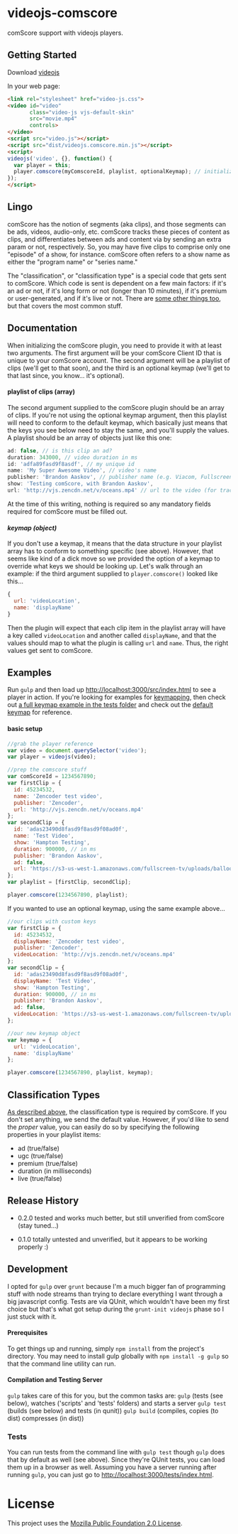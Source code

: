 # videojs-comscore

comScore support with videojs players.

## Getting Started
Download [videojs](http://www.videojs.com/)

In your web page:

```html
<link rel="stylesheet" href="video-js.css">
<video id="video"
       class="video-js vjs-default-skin"
       src="movie.mp4"
       controls>
</video>
<script src="video.js"></script>
<script src="dist/videojs.comscore.min.js"></script>
<script>
videojs('video', {}, function() {
  var player = this;
  player.comscore(myComscoreId, playlist, optionalKeymap); // initialize the plugin
});
</script>
```

## Lingo

comScore has the notion of segments (aka clips), and those segments can be ads, videos, audio-only, etc. comScore tracks these pieces of content as clips, and differentiates between ads and content via by sending an extra param or not, respectively. So, you may have five clips to comprise only one "episode" of a show, for instance. comScore often refers to a show name as either the "program name" or "series name."

The "classification", or "classification type" is a special code that gets sent to comScore. Which code is sent is dependent on a few main factors: if it's an ad or not, if it's long form or not (longer than 10 minutes), if it's premium or user-generated, and if it's live or not. There are [some other things too](blob/master/src/videojs.comscore.coffee#L39), but that covers the most common stuff.

## Documentation

When initializing the comScore plugin, you need to provide it with at least two arguments. The first argument will be your comScore Client ID that is unique to your comScore account. The second argument will be a playlist of clips (we'll get to that soon), and the third is an optional keymap (we'll get to that last since, you know... it's optional).

#### playlist of clips (array)
The second argument supplied to the comScore plugin should be an array of clips. If you're not using the optional keymap argument, then this playlist will need to conform to the default keymap, which basically just means that the keys you see below need to stay the same, and you'll supply the values. A playlist should be an array of objects just like this one:

```javascript
ad: false, // is this clip an ad?
duration: 343000, // video duration in ms
id: 'adfa89fasd9f8asdf', // my unique id
name: 'My Super Awesome Video', // video's name
publisher: 'Brandon Aaskov', // publisher name (e.g. Viacom, Fullscreen, Viddy)
show: 'Testing comScore, with Brandon Aaskov',
url: 'http://vjs.zencdn.net/v/oceans.mp4' // url to the video (for tracking only - doesn't need to be the actual asset url)
```

At the time of this writing, nothing is required so any mandatory fields required for comScore must be filled out.


#### _keymap (object)_
If you don't use a keymap, it means that the data structure in your playlist array has to conform to something specific (see above). However, that seems like kind of a dick move so we provided the option of a keymap to override what keys we should be looking up. Let's walk through an example: if the third argument supplied to `player.comscore()` looked like this...

```javascript
{
  url: 'videoLocation',
  name: 'displayName'
}
```

Then the plugin will expect that each clip item in the playlist array will have a key called `videoLocation` and another called `displayName`, and that the values should map to what the plugin is calling `url` and `name`. Thus, the right values get sent to comScore.

## Examples
Run `gulp` and then load up [http://localhost:3000/src/index.html](http://localhost:3000/src/index.html) to see a player in action. If you're looking for examples for [keymapping](#keymap-object), then check out [a full keymap example in the tests folder](blob/master/tests/mocks/keymappedPlaylist.js) and check out the [default keymap](blob/master/src/videojs.comscore.coffee#L24) for reference.

#### basic setup
```javascript
//grab the player reference
var video = document.querySelector('video');
var player = videojs(video);

//prep the comscore stuff
var comScoreId = 1234567890;
var firstClip = {
  id: 45234532,
  name: 'Zencoder test video',
  publisher: 'Zencoder',
  url: 'http://vjs.zencdn.net/v/oceans.mp4'
};
var secondClip = {
  id: 'adas23490d8fasd9f8asd9f08ad0f',
  name: 'Test Video',
  show: 'Hampton Testing',
  duration: 900000, // in ms
  publisher: 'Brandon Aaskov',
  ad: false,
  url: 'https://s3-us-west-1.amazonaws.com/fullscreen-tv/uploads/balloon+jump+480p.mp4'
};
var playlist = [firstClip, secondClip];

player.comscore(1234567890, playlist);
```

If you wanted to use an optional keymap, using the same example above...

```javascript
//our clips with custom keys
var firstClip = {
  id: 45234532,
  displayName: 'Zencoder test video',
  publisher: 'Zencoder',
  videoLocation: 'http://vjs.zencdn.net/v/oceans.mp4'
};
var secondClip = {
  id: 'adas23490d8fasd9f8asd9f08ad0f',
  displayName: 'Test Video',
  show: 'Hampton Testing',
  duration: 900000, // in ms
  publisher: 'Brandon Aaskov',
  ad: false,
  videoLocation: 'https://s3-us-west-1.amazonaws.com/fullscreen-tv/uploads/balloon+jump+480p.mp4'
};

//our new keymap object
var keymap = {
  url: 'videoLocation',
  name: 'displayName'
};

player.comscore(1234567890, playlist, keymap);
```

## Classification Types
[As described above](#lingo), the classification type is required by comScore. If you don't set anything, we send the default value. However, if you'd like to send the _proper_ value, you can easily do so by specifying the following properties in your playlist items:
* ad (true/false)
* ugc (true/false)
* premium (true/false)
* duration (in milliseconds)
* live (true/false)

## Release History
* 0.2.0
tested and works much better, but still unverified from comScore (stay tuned...)

* 0.1.0
totally untested and unverified, but it appears to be working properly :)

## Development
I opted for `gulp` over `grunt` because I'm a much bigger fan of programming stuff with node streams than trying to declare everything I want through a big javascript config. Tests are via QUnit, which wouldn't have been my first choice but that's what got setup during the `grunt-init videojs` phase so I just stuck with it.

#### Prerequisites
To get things up and running, simply `npm install` from the project's directory. You may need to install gulp globally with `npm install -g gulp` so that the command line utility can run.

#### Compilation and Testing Server
`gulp` takes care of this for you, but the common tasks are:
`gulp` (tests (see below), watches ('scripts' and 'tests' folders) and starts a server
`gulp test` (builds (see below) and tests (in qunit))
`gulp build` (compiles, copies (to dist) compresses (in dist))

### Tests
You can run tests from the command line with `gulp test` though `gulp` does that by default as well (see above). Since they're QUnit tests, you can load them up in a browser as well. Assuming you have a server running after running `gulp`, you can just go to [http://localhost:3000/tests/index.html](http://localhost:3000/tests/index.html).

# License
This project uses the [Mozilla Public Foundation 2.0 License](http://www.mozilla.org/MPL/2.0/).
